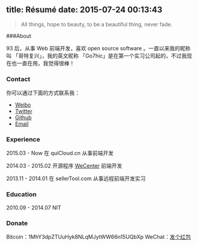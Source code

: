 title: Résumé
date: 2015-07-24 00:13:43
---


>All things, hope to beauty, to be a beautiful thing, never fade.

###About

93 后，从事 Web 前端开发，喜欢 open source software 。一直以来我的昵称叫 「哥特复兴」，我的英文昵称 「Go7hic」是在第一个实习公司起的，不过我现在也一直在用，我觉得很棒！

### Contact

你可以通过下面的方式联系我：
- <a href="http://weibo.com/2175915602" target="blank">Weibo</a>
- <a href="https://twitter.com/Go7hic" target="blank">Twitter</a>
- <a href="https://github.com/dyygtfx" target="blank">Github</a>
- <a href="mailto:gtfx0209@qq.com" target="blank">Email</a>


### Experience

2015.03 - Now  在 quiCloud.cn 从事前端开发

2014.03 - 2015.02  开源程序 [WeCenter](http://wenda.wecenter.com) 前端开发

2013.11 - 2014.01  在 sellerTool.com 从事远程前端开发实习

### Education

2010.09 - 2014.07  NIT

### Donate
Bitcoin：1MhY3dpZTUuHyk8NLqMJytWW66n15UQbXp
WeChat：<a href="../images/weixin.png" target="_blank" >发个红包</a>





